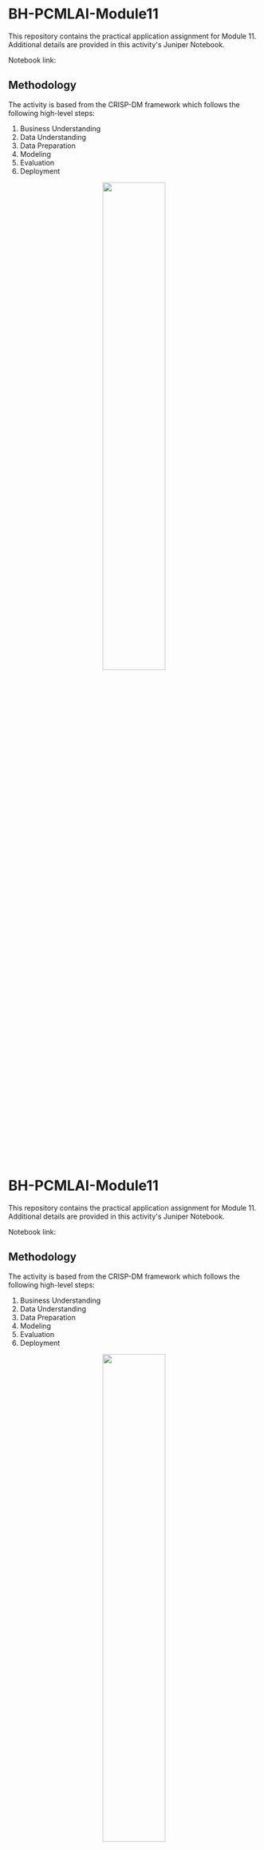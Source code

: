 # BH-PCMLAI-Module11

This repository contains the practical application assignment for Module 11.
Additional details are provided in this activity's Juniper Notebook.

Notebook link: <LINK URL>


## Methodology

The activity is based from the CRISP-DM framework which follows the following high-level steps:
1. Business Understanding
2. Data Understanding
3. Data Preparation
4. Modeling
5. Evaluation
6. Deployment
   
<center>
    <img src = images/crisp.png width = 50%/>
</center>


    
	
	
# BH-PCMLAI-Module11

This repository contains the practical application assignment for Module 11.
Additional details are provided in this activity's Juniper Notebook.

Notebook link: <LINK URL>


## Methodology

The activity is based from the CRISP-DM framework which follows the following high-level steps:
1. Business Understanding
2. Data Understanding
3. Data Preparation
4. Modeling
5. Evaluation
6. Deployment
   
<center>
    <img src = images/crisp.png width = 50%/>
</center>


    
### Business Understanding
    
This step will allow us to create a goal based on the current needs of an individual/organization.
The goal for this activity is:

`To determine the best parameters that will be used in creating an optimum model that will predict the appropriate value for used cars`
    
### Data Understanding

This step will allow us to have a general understanding of data by analyzing relationships, identify data quality issues, and create visualizations about the features found in the data set. Based on this activity, we would want to predict the sale price of cars and as such, this is a Regression problem.
    
<center>
    <img src = images/sklearn_algo_cs.png width = 50%/>
</center>

### Data Preparation
    
This step will ensure that the data has been preprocessed and that it has been prepared before performing any modeling activities. For this project, I have used the following preprocessing techniques. Note that I have tried two (2) attempts

- **Attempt 1 (My Submission)**
- **Attempt 2**
    
---    
    
1. General data cleaning
    - The overall data set entries are `426880` records
       - There is a feature named `VIN` - where VIN is a unique ID that identifies a vehicle
       - The removal of VIN has also allowed further insights that some columns are not relevant with car price
    - Some features that are irrelevant to the car price analysis have been removed accordingly
       - This has been brought by insights during data review, such as that of VIN, features that are not meaningful to
         the analysis, features that have excessive NaN values (e.g., `size`), features that have all NaN values except for the `price`, and features that have excessive amount of categories (e.g., `model`)
       - The data mentioned removed was a calculated risk to improve overall performance of the model
    - Something that I have done unique on my attempts are as follows:
        - **Attempt 1**
            - Removing the `model` feature represents a significant loss in data. Other than the fact that the number of categories are excessive, there are also mispelled entries which adds up to the complexity of cleaning it. I have attempted to clean this up using `manual checks and SpellCheckers` but to no avail.
            - The results of my cleaning have allowed me to reduce `model` feature entries with NaN values from 29k to 24k and have added new entries on the manufacturer
                These new entries mostly represent `Semi Trucks\Cargo Trucks` which is a good insight 
        - **Attempt 2**
            - I have removed the `year` feature and have computed and added `age` into the dataframe in an attempt to improve performance

    
       
2. Preprocessing (Imputation/Encoding/Normalization/Scaling)
    - Most features in this data set are categorical in nature. As such, I have used the `One Hot encoding/Target` functions to ensure that categorical variables are represented in binary nature.
    - Numerical features appears to be skewed and in an attempt to normalize values, I have performed `log` transform to the features
    - Many features have values that are NaN. These NaN represents around ~20% (or below) of each feature records in this data set. The use of imputation using the mode/Iterative Imputation will allow automatically populating of these NaN values to allow a more meaning data analysis.
        - For the mode imputation, this may introduce a bias in the data modeling activities
    - To prepare the data set for modeling, I have performed `scaling` to the data set to improve overall performance and reduce variance to all features (i.e., setting reference to a mean = 0)
    - Something that I have done unique on my attempts are as follows:
        - **Attempt 1**
            - For categorical features that have less than 5k NaN values, I have filled it with the mode
            - For categorical features that have more than 5k NaN values, I have filled used Iterative Imputation
                - In order to do Iterative Imputation, all categorical feature records must be coverted to a numerical value where I have used Target Encoding
            - I have performed Log Transform and Scaling outside of the pipeline for all features including `price` to ensure that everything is normally distributed  
        - **Attempt 2**
            - I have removed outliers from the `Odometer` feature. The log transform has been taken and outliers have been trimmed in an attempt to improve performance.
            - I have filled all NaN values from the categorical features to its respective mode.
            - I have used One Hot encoding and have instantiated it within the pipeline

    
3. Feature Selection (Initial)
    - I have used a variety of techniques as an experiment and are as follows:
        - **Attempt 1**
            - IVF
                - The results showed values less than 5, which means that multicolinearity does not exist
            - SFS
                - The results showed that `condition, cylinders, title_status, transmission, and drive` are features of interest
            - Lasso feature selection
                - The results are similar with SFS
        - **Attempt 2**
            - I have integrated Encoding (One Hot), Scaling, SFS (initial), PolynomialFeatures, and SFS (main) within the Pipeline

### Modeling
    
This step will focus on creating models to predict the car price based on testing data set.
For this activity, I have attempted to create multiple models based on my experimentation.

Regression function used: 
1. Ridge

Pipeline Steps used: 
1. Polynomial feature expansion
2. Sequential feature selection
3. Lasso feature selection
4. Model Regression
    
To automate the process, a GridSearchCV object is used to iterate over a predefinied dictionary of parameters to acquire the best model. Based on the GridSearchCV training:
    
#### Attempt 1 (My Submission)
---
    
<center>
    <img src = images/Attempt1.png width = 50%/>
</center>
    
In my first attempt, I have performed the following:
    
1. Perform a GridSearchCV over a Pipeline that uses PolynomialFeatures, another stage of SFS and Ridge Regression model.
    
2. I have performed two (2) test runs wherein each training model took between 1-4 hrs of training time.

Below is the param_dict for the GridSearchCV object:

```    
param_grid = {
    'poly__degree': [1, 2, 3],
    'sfs1__n_features_to_select': [3, 4],
    'model__alpha': [10, 0, 0.1, 0.01]
}
```    
The results are as follows:

```    
grid_search.best_params_
Best parameters: {'model__alpha': 100, 'poly__degree': 3, 'sfs1__n_features_to_select': 4}
    
grid_search.best_score_    
Best score: -0.9873754095247824

```    

When comparing error with target (test set):

```    
Test MAE: 0.5962240401620559 
```    
    
#### Attempt 2 (Jupyter Notebook not included)
---
   
<center>
    <img src = images/Attempt2.png width = 50%/>
</center>

In my second attempt, I have performe the following: 

    
1. Perform a GridSearchCV over a Pipeline that uses column(cat/num features) preprocessing techniques (One Hot Encoding and StandardScaler), 1st stage of SFS, PolynomialFeatures, and 2nd stage of SFS, and using the Ridge Regression model.    

2. I have performed two (2) test runs wherein each training model took between 1-4 hrs of training time.

Below is the param_dict for the GridSearchCV object:

    
Below is the param_dict for the GridSearchCV object:

```    
param_grid = {
    'poly__degree': [1, 2, 3],
    'sfs1__n_features_to_select': [3, 4],
    'model__alpha': [10, 0, 0.1, 0.01]
}
```    
The results are as follows:

```    
grid.best_params_
Best parameters: {'feature_selection2__n_features_to_select': 5, 'model__alpha': 10, 'model__random_state': 42, 'poly_expansion__degree': 2}
    
grid.best_score_    
Best score: -83226689944671.16
    
```    

When comparing error with target (test set):

 
    
    
    
    
### Evaluation
    
For this section, the focus would be on my submission Attempt 1.
    
· Appropriate interpretation of coefficients in models
· Appropriate interpretation of evaluation metric
· Clear identification of evaluation metric
· Clear rationale for use of given evaluation metric    
    
    
With some modeling accomplished, we aim to reflect on what we identify as a high quality model and what we are able to learn from this.  We should review our business objective and explore how well we can provide meaningful insight on drivers of used car prices.  Your goal now is to distill your findings and determine whether the earlier phases need revisitation and adjustment or if you have information of value to bring back to your client.

The following are my findings that can potentially improve my model and other useful information that I can share with the client:
    
##### A. Internal Findings
1. The use of a powerful machine to run slightly complex models is a must to ensure processing speed
    - I have seen that my CPU and memory average at 100 and 90% respectively
2. We can revisit a better way to handle the following:
    - Maybe there is a more robust way to relate features that have thousands of unique entries to the data set
    - Maybe we can incorporate some items that I did with my **2nd attempt** with the **1st attempt** to further performance
        - Such as outlier trimming, pipeline instantiation, and others
3. Based on the final model, the most crucial features that determine the price are:
    - `condition`
    - `cylinders`
    - `drive`
4. I have selected an evaluation metric MAE to remove any bias related with outliers.
    - Mean Absolute Error (MAE) is a metric used to evaluate the performance of a regression model. It measures the average absolute difference between the predicted values and the true values. The lower the MAE, the better the model's performance, as it indicates that the model's predictions are closer to the true values.
    - `Best Model MAE: 0.596`
    
##### B. Client Information
1. I found that certain `price` entries is a bit ambiguous such that the cost is less than the normal value
    - Some values only between 1-3 digit values
2. The way the client record model is not the greatest
    - Unique models values is about 29k
    - Most of these are misspelled, a repetition of the manufacturer, NaN but has a manufacturer information, or incorrectly labeled
    - Some details from the manufacturer feature are missing but is found under model
3. I have seen that each state/region's car sales pricing is standardized
    - I am not sure if this is expected or not
4. VIN entries are duplicated
    - With this, some fields will be, in effect, not as useful
5. There is an interesting group that was not properly documented which are related to semi trucks
    - This could be strongly related to manufacturer, model, and odometer readings that have very high values


### Deployment

Here is the summary report that can be provided to the client:
    
Goal: To determine the best parameters that will be used in creating an optimum model that will predict the appropriate value for used cars
    
Based on the results of this analysis, we can conclude that the model is able to predict the price of vehicles based on the following metrics with a minimal degree of error.
- `condition`
- `cylinders`
- `drive`

The following are the recommendations that can be used moving forward:
1. Use the metrics obtained from the model to perform car pricing initiatives within the organization
   - A simple formula can be obtained which are as follows:
      
  `price_pred = 'condition'*(-0.05614311) +  'cylinders^2'*(0.04209613) + 'cylinders^3'*(0.01194092) + 'drive^3'*(0.04234781)`
    
    
   - Note that the variables `condition`, `cylinders`, and `drive` should be numerically represented which can be taken from the analysis
    
2. To improve future models, investment on data management must be considered
   - Price information has to be cleaned up as some values are only between 1-3 digit values
   - Cnsider improving data related to semi trucks to improve pricing predictions for this group accordingly
   - Ensure that the models feature needs to be standardized accordingly considering its 29k unique entries
